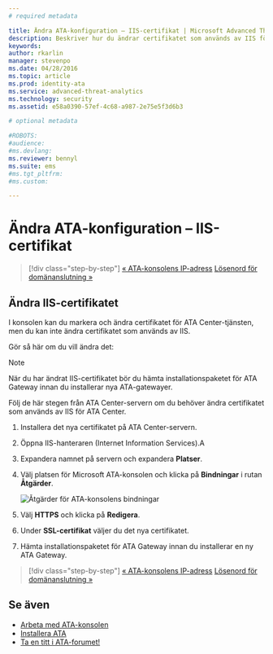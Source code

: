 ```yaml
---
# required metadata

title: Ändra ATA-konfiguration – IIS-certifikat | Microsoft Advanced Threat Analytics
description: Beskriver hur du ändrar certifikatet som används av IIS för ATA Center.
keywords:
author: rkarlin
manager: stevenpo
ms.date: 04/28/2016
ms.topic: article
ms.prod: identity-ata
ms.service: advanced-threat-analytics
ms.technology: security
ms.assetid: e58a0390-57ef-4c68-a987-2e75e5f3d6b3

# optional metadata

#ROBOTS:
#audience:
#ms.devlang:
ms.reviewer: bennyl
ms.suite: ems
#ms.tgt_pltfrm:
#ms.custom:

---
```


# Ändra ATA-konfiguration – IIS-certifikat

>[!div class="step-by-step"]
[« ATA-konsolens IP-adress](modifying-ata-config-consoleip.md)
[Lösenord för domänanslutning »](modifying-ata-config-dcpassword.md)

## Ändra IIS-certifikatet
I konsolen kan du markera och ändra certifikatet för ATA Center-tjänsten, men du kan inte ändra certifikatet som används av IIS.

Gör så här om du vill ändra det:

> [!NOTE]
> När du har ändrat IIS-certifikatet bör du hämta installationspaketet för ATA Gateway innan du installerar nya ATA-gatewayer.

Följ de här stegen från ATA Center-servern om du behöver ändra certifikatet som används av IIS för ATA Center.

1.  Installera det nya certifikatet på ATA Center-servern.

2.  Öppna IIS-hanteraren (Internet Information Services).A

3.  Expandera namnet på servern och expandera **Platser**.

4.  Välj platsen för Microsoft ATA-konsolen och klicka på **Bindningar** i rutan **Åtgärder**.

    ![Åtgärder för ATA-konsolens bindningar](media/ATA-console-change-IP-bindings.jpg)

5.  Välj **HTTPS** och klicka på **Redigera**.

6.  Under **SSL-certifikat** väljer du det nya certifikatet.

7.  Hämta installationspaketet för ATA Gateway innan du installerar en ny ATA Gateway.

>[!div class="step-by-step"]
[« ATA-konsolens IP-adress](modifying-ata-config-consoleip.md)
[Lösenord för domänanslutning »](modifying-ata-config-dcpassword.md)

## Se även
- [Arbeta med ATA-konsolen](working-with-ata-console.md)
- [Installera ATA](install-ata.md)
- [Ta en titt i ATA-forumet!](https://social.technet.microsoft.com/Forums/security/en-US/home?forum=mata)


<!--HONumber=May16_HO1-->


